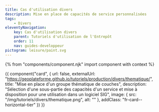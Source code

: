 ```yaml
---
title: Cas d'utilisation divers
description: Mise en place de capacités de service personnalisées
tags:
    - Divers
eleventyNavigation:
    key: Cas d'utilisation divers
    parent: Tutoriels d'utilisation de l'Entrepôt
    order: 11
    nav: guides-developpeur
pictogram: leisure/paint.svg
---
```


{% from "components/component.njk" import component with context %}

<div class="fr-grid-row--gutters fr-mb-1w">

<div class="fr-col fr-col-md-12">

{{ component("card", {
    url: false,
    externalUrl: "https://geoplateforme.github.io/tutoriels/production/divers/thematique/",
    title: "Mise en place d'un groupe thématique de couches",
    description: "Sélection d'une sous-partie des capacités d'un service et mise à disposition pour une utilisation dans un logiciel SIG",
    image: {
        src: "/img/tutoriels/divers/thematique.png",
        alt: ""
    },
    addClass: "fr-card--horizontal-tier"
}) }}

</div>

</div>
